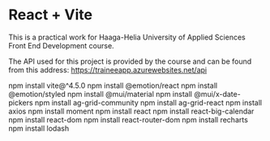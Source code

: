 # React + Vite

This is a practical work for Haaga-Helia University of Applied Sciences Front End Development course.

The API used for this project is provided by the course and can be found from this address: 
https://traineeapp.azurewebsites.net/api

<!-- Npm installs needed to run this project: -->
npm install vite@^4.5.0
npm install @emotion/react
npm install @emotion/styled
npm install @mui/material
npm install @mui/x-date-pickers
npm install ag-grid-community
npm install ag-grid-react
npm install axios
npm install moment
npm install react
npm install react-big-calendar
npm install react-dom
npm install react-router-dom
npm install recharts
npm install lodash